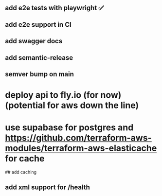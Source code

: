 ## add e2e tests with playwright ✅

## add e2e support in CI

## add swagger docs

## add semantic-release

## semver bump on main

# deploy api to fly.io (for now) (potential for aws down the line)

# use supabase for postgres and https://github.com/terraform-aws-modules/terraform-aws-elasticache for cache

## add caching

## add xml support for /health
